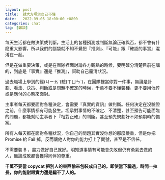 ```yaml
---
layout: post
title:  就大方坦承自己不懂
date:   2022-09-05 18:00:00 +0800
categories: chat
tag: [雜談]
---
```


每天生活都在做決策或判斷，生活上的各種預測或判斷無論正確與否，都不會有什麼重大影響，所以我們的腦袋就不知不覺把『推測』、『可能』跟『確認的事實』混淆在一起。

但是在做重要決策，或是在團隊裡面討論各方觀點的時候，要明確分清楚目前在講的，到底是『事實』還是『推測』，幫助自己釐清狀況。

過去職場上學到的經(ㄐㄧㄠˋ)驗(ㄒㄩㄣˋ)，在團隊裡當你對一件事，無論是計劃、看法、決策、判斷或是問題不確定的時候，千萬不要不懂裝種，更不要用僥倖或是應付的心態來面對。

主事者每天都要面對各種決定，會需要『真實的資訊』做判斷。任何決定在沒驗證之前，什麼事情都有可能發生。坦承對事情的不確定、不清楚，甚至預告可能面臨的問題，都能幫助主事者下『相對正確』的判斷。甚至預先規劃好不如預期時的備案。

所有人每天都在面對各種狀況，你自己的問題其實沒你想的那麼嚴重，但是你把 Promise 給 Fail 掉，反而讓他人對你的能力打上了問號，甚至是不信任。

不需要裝 B ，盡力做好自己就好。明知道事情有可能會失敗但仍有勇氣去做的人，無論成敗都會獲得同伴的尊重。

**千萬不要當 copycat 把別人的東西偷來包裝成自己的。即使當下騙過，時間一拉長，你的能耐跟實力還是騙不了人的。**

